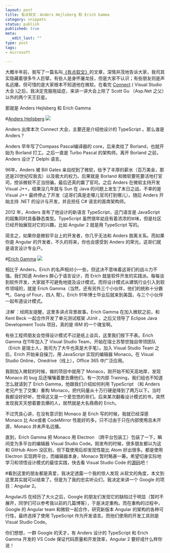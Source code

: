 ```yaml
--- 
layout: post
title: 有点软文：Anders Hejlsberg 和 Erich Gamma
category: snippets
status: publish
published: true
meta: 
  _edit_last: ""
type: post
tags: 
- microsoft

---
```

大概半年前，我写了一篇名叫[《有点软文》](/snippets/2015/04/14/minisoft/)的文章，深情并茂地告诉大家，我司其实隐藏着很多牛人巨擘。有些人是身怀屠龙技，但是大家不认识；有些朋友则是声名远播，但可惜的是大家根本不知道他在微软。在看完 [Connect](https://connect2015.visualstudio.com) ( Visual Studio 大会 )之后，我决定克服拖延症，来讲一讲大会上除了 Scott Gu （Asp.Net 之父）以外的两个天王巨星。

那就是 Anders Hejlsberg 和 Erich Gamma

#[Anders Hejlsberg](https://en.wikipedia.org/wiki/Anders_Hejlsberg)
![](https://upload.wikimedia.org/wikipedia/commons/thumb/e/ef/Anders_Hejlsberg.jpg/440px-Anders_Hejlsberg.jpg)

Anders 出席本次 Connect 大会，主要还是介绍他设计的 TypeScript 。那么谁是 Anders？

Anders 早年写了Compass Pascal编译器的 core，后来卖给了 Borland，也就开始为 Borland 打工。之后一直是 Turbo Pascal 的架构师。离开 Borland 之前，Anders 设计了 Delphi 语言。

96年，Anders 被 Bill Gates 亲自挖到了微软，给予了丰厚的薪水（百万美金，那还是20世纪哎我去）以及极大的权力。后果就是 Borland 和微软要死要活地打官司，控诉微软不正当拐骗，最后还真的赢了官司。之后 Anders 在微软主持开发 Visual J++，结果没几年就与 Sun 在 Java 的问题上发生了末日之战，不幸的是 Visual J++ 最终停止了开发（这哥们真是走哪儿官司打到哪儿）。随后 Anders 开始主持 .NET 的设计与开发，并且担任 C# 语言的首席架构师。

2012 年，Anders 宣布了他设计的新语言 TypeScript，这门语言是 JavaScript 的超集同时具备静态类型。TypeScript 虽然很年幼且有着浓浓的`软`味，但是社区已经开始展现对它的兴趣，比如 Angular 2 就是用 TypeScript 写的。

简言之，如果你是微软平台上的开发者，你几乎无法和 Anders 脱离关系。而如果你是 Angular 的开发者，不久的将来，你也会感受到 Anders 的荣光。这哥们就是语言设计专业户。

#[Erich Gamma](https://en.wikipedia.org/wiki/Erich_Gamma)
![](https://pbs.twimg.com/profile_images/66432812/eg2.gif)

相比于 Anders，Erich 的名声相对小一些，但这决不意味着这哥们的战斗力不强。我们知道 Anders 醉心于语言设计，而 Erich 就是软件开发的实践派。每每谈到软件开发，大家就不可避免地提及设计模式。而将设计模式从建筑行业引入到软件领域的，就是 Erich Gamma（当然，还有另外三个小伙伴，他们的统称十分霸气，Gang of Four，四人 帮）。Erich 91年博士毕业后就来到美国，与三个小伙伴一起布道设计模式。

*注解* ：经网友提醒，这里多讲点背景故事。Erich Gamma 在加入微软之前，和 Kent Beck 一起合作开发了单元测试框架 JUnit ，之后又领导了 Eclipse Java Development Tools 项目，真的是 IBM 的一个瑰宝啊。

有些工程师朋友会觉得设计模式不过是纸上谈兵，这里我们按下不表。Erich Gamma 在11年加入了 Visual Studio Team，开始在瑞士苏黎世独自带领团队（Erich 是瑞士人，我司为了大牛也真是大手笔）。加入 Visual Studio Team 之后，Erich 开始亲自操刀，用 JavaScript 实现的编辑器 Monaco。在 Visual Studio Online，Onedrive（线上），Office 365 中广泛应用。

我刚加入微软的时候，做的项目中就用了 Monaco，刚开始不知天高地厚，发现 Monaco 的 bug 后还嚷嚷着要去爆他们。有一次内部 Training，我们组也不知道怎么就请到了 Erich Gamma，他跟我们介绍如何利用 TypeScript （和 Anders 老兄产生了交集）重构 Monaco，把代码量从十万行硬是降到了两万以下。当时我都没好好听，觉得这又是一个爱忽悠的哥们。后来某次翻看设计模式的书，突然发现我天天想着要去爆的人，居然就是大名鼎鼎的 Erich。

不过凭良心讲，在没有意识到 Monaco 是 Erich 写的时候，我就已经深感 Monaco 比 Ace或者 CodeMirror 性能好的多。只不过由于只在内部使用且未开源，Monaco 并未声名远播。

直到，Erich Gamma 把 Monaco 用 Electron （跨平台包装工）包装了一下，瞬间变为多平台的编辑器 Visual Studio Code。刚发布的时候，很多朋友都以为这和 GitHub Atom 没区别，但下载使用后却发现性能比 Atom 好出很多。都是使用 Electron 实现跨平台，而编辑器本身，Monaco 暂时略甚一筹。希望切身实际地学习和领悟设计模式的最佳实践，快去看 Visual Studio Code 的[源码](https://github.com/Microsoft/vscode)吧！

#看到这里的朋友都是真爱，我决定透露一个我的惊人发现
从软文的角度，本文到这里其实就可以结束了。但是为了我的忠实听众们，我决定来讲一个 Google 的项目：Angular 2。 

AngularJS 在经历了大火之后，Google 的朋友们发现它的缺陷过于明显（暂时不展开，同学们可以参考我以前的几篇博客），于是决定重构。而在重构的过程中，Google 的 Angular team 和微软一起合作，研究新版本 Angular 的架构的各种可行性，最终选择了使用 TypeScript 作为开发语言。而他们使用的开发工具则是 Visual Studio Code。

你们想想，一群 Google 的天才，有 Anders 设计的 TypeScript 和 Erich Gamma 开发的 VS Code 保证代码质量和开发效率，Angular 2 要好成什么样你说！
